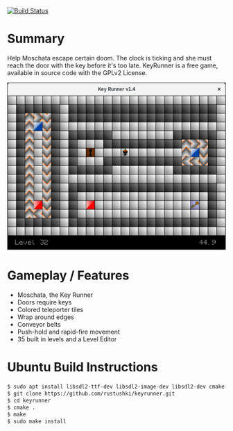 [![Build Status](https://travis-ci.org/rustushki/keyrunner.svg?branch=master)](https://travis-ci.org/rustushki/keyrunner)

# Summary

Help Moschata escape certain doom. The clock is ticking and she must reach the
door with the key before it's too late. KeyRunner is a free game, available in
source code with the GPLv2 License.

![KeyRunner](https://raw.githubusercontent.com/rustushki/keyrunner/master/screenshots/keyrunner.png)

# Gameplay / Features

* Moschata, the Key Runner
* Doors require keys
* Colored teleporter tiles
* Wrap around edges
* Conveyor belts
* Push-hold and rapid-fire movement
* 35 built in levels and a Level Editor

# Ubuntu Build Instructions

    $ sudo apt install libsdl2-ttf-dev libsdl2-image-dev libsdl2-dev cmake
    $ git clone https://github.com/rustushki/keyrunner.git
    $ cd keyrunner
    $ cmake .
    $ make
    $ sudo make install
